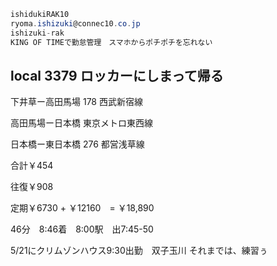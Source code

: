 ```cs
ishidukiRAK10
ryoma.ishizuki@connec10.co.jp
ishizuki-rak
KING OF TIMEで勤怠管理　スマホからポチポチを忘れない
```

local
3379
ロッカーにしまって帰る
---

下井草ー高田馬場 178 西武新宿線

高田馬場ー日本橋     東京メトロ東西線

日本橋ー東日本橋 276 都営浅草線 

合計￥454

往復￥908

定期￥6730 + ￥12160　= ￥18,890

46分　8:46着　8:00駅　出7:45-50

5/21にクリムゾンハウス9:30出勤　双子玉川
それまでは、練習ぅ